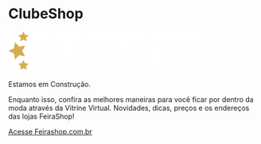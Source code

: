 # ClubeShop

![Logo ClubeShop](https://raw.githubusercontent.com/feirashop/clubeshop_temp/master/logo.png "ClubeShop: Estamos em Constru&ccedil;&atilde;o")

Estamos em Constru&ccedil;&atilde;o.

Enquanto isso, confira as melhores maneiras para voc&ecirc; ficar por dentro da moda atrav&eacute;s da Vitrine Virtual. Novidades, dicas, pre&ccedil;os e os endere&ccedil;os das lojas FeiraShop!

[Acesse Feirashop.com.br](https://feirashop.com.br/)